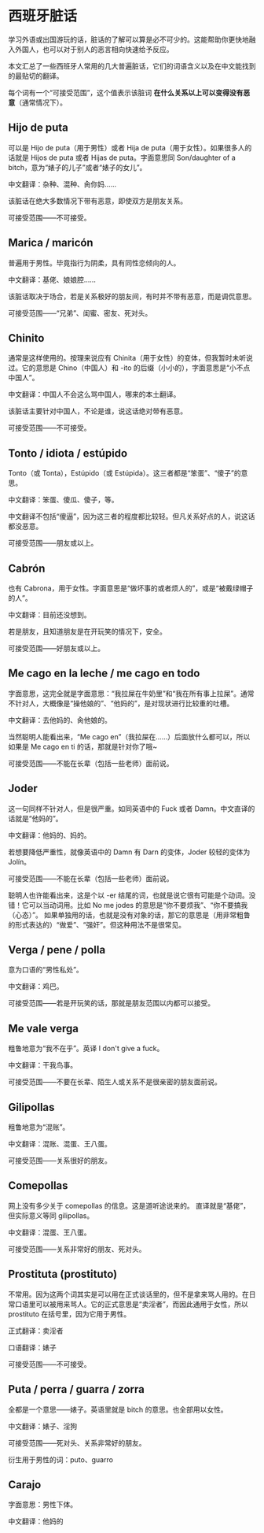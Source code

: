 # 西班牙脏话
学习外语或出国游玩的话，脏话的了解可以算是必不可少的。这能帮助你更快地融入外国人，也可以对于别人的恶言相向快速给予反应。

本文汇总了一些西班牙人常用的几大普遍脏话，它们的词语含义以及在中文能找到的最贴切的翻译。

每个词有一个“可接受范围”，这个值表示该脏词 __在什么关系以上可以变得没有恶意__（通常情况下）。

## Hijo de puta
可以是 Hijo de puta（用于男性）或者 Hija de puta（用于女性）。如果很多人的话就是 Hijos de puta 或者 Hijas de puta。字面意思同 Son/daughter of a bitch，意为“婊子的儿子”或者“婊子的女儿”。

中文翻译：杂种、混种、肏你妈……

该脏话在绝大多数情况下带有恶意，即使双方是朋友关系。

可接受范围——不可接受。

## Marica / maricón
普遍用于男性。毕竟指行为阴柔，具有同性恋倾向的人。

中文翻译：基佬、娘娘腔……

该脏话取决于场合，若是关系极好的朋友间，有时并不带有恶意，而是调侃意思。

可接受范围——“兄弟”、闺蜜、密友、死对头。

## Chinito
通常是这样使用的。按理来说应有 Chinita（用于女性）的变体，但我暂时未听说过。它的意思是 Chino（中国人）和 -ito 的后缀（小小的），字面意思是“小不点中国人”。

中文翻译：中国人不会这么骂中国人，哪来的本土翻译。

该脏话主要针对中国人，不论是谁，说这话绝对带有恶意。

可接受范围——不可接受。

## Tonto / idiota / estúpido
Tonto（或 Tonta），Estúpido（或 Estúpida）。这三者都是“笨蛋”、“傻子”的意思。

中文翻译：笨蛋、傻瓜、傻子，等。

中文翻译不包括“傻逼”，因为这三者的程度都比较轻。但凡关系好点的人，说这话都没恶意。

可接受范围——朋友或以上。

## Cabrón
也有 Cabrona，用于女性。字面意思是“做坏事的或者烦人的”，或是“被戴绿帽子的人”。

中文翻译：目前还没想到。

若是朋友，且知道朋友是在开玩笑的情况下，安全。

可接受范围——好朋友或以上。

## Me cago en la leche / me cago en todo
字面意思，这完全就是字面意思：“我拉屎在牛奶里”和“我在所有事上拉屎”。通常不针对人，大概像是“操他娘的”、“他妈的”，是对现状进行比较重的吐槽。

中文翻译：去他妈的、肏他娘的。

当然聪明人能看出来，“Me cago en”（我拉屎在……）后面放什么都可以，所以如果是 Me cago en ti 的话，那就是针对你了哦~

可接受范围——不能在长辈（包括一些老师）面前说。

## Joder
这一句同样不针对人，但是很严重。如同英语中的 Fuck 或者 Damn。中文直译的话就是“他妈的”。

中文翻译：他妈的、妈的。

若想要降低严重性，就像英语中的 Damn 有 Darn 的变体，Joder 较轻的变体为 Jolín。

可接受范围——不能在长辈（包括一些老师）面前说。

聪明人也许能看出来，这是个以 -er 结尾的词，也就是说它很有可能是个动词。没错！它可以当动词用。比如 No me jodes 的意思是“你不要烦我”、“你不要搞我（心态）”。
如果单独用的话，也就是没有对象的话，那它的意思是（用非常粗鲁的形式表达的）“做爱”、“强奸”。但这种用法不是很常见。

## Verga / pene / polla
意为口语的“男性私处”。

中文翻译：鸡巴。

可接受范围——若是开玩笑的话，那就是朋友范围以内都可以接受。

## Me vale verga
粗鲁地意为“我不在乎”。英译 I don't give a fuck。

中文翻译：干我鸟事。

可接受范围——不要在长辈、陌生人或关系不是很亲密的朋友面前说。

## Gilipollas
粗鲁地意为“混账”。

中文翻译：混账、混蛋、王八蛋。

可接受范围——关系很好的朋友。

## Comepollas
网上没有多少关于 comepollas 的信息。这是道听途说来的。
直译就是“基佬”，但实际意义等同 gilipollas。

中文翻译：混蛋、王八蛋。

可接受范围——关系非常好的朋友、死对头。

## Prostituta (prostituto)
不常用。因为这两个词其实是可以用在正式谈话里的，但不是拿来骂人用的。在日常口语里可以被用来骂人。它的正式意思是“卖淫者”，而因此通用于女性，所以 prostituto 在括号里，因为它用于男性。

正式翻译：卖淫者

口语翻译：婊子

可接受范围——不可接受。

## Puta / perra / guarra / zorra
全都是一个意思——婊子。英语里就是 bitch 的意思。也全部用以女性。

中文翻译：婊子、淫狗

可接受范围——死对头、关系非常好的朋友。

衍生用于男性的词：puto、guarro

## Carajo
字面意思：男性下体。

中文翻译：他妈的


